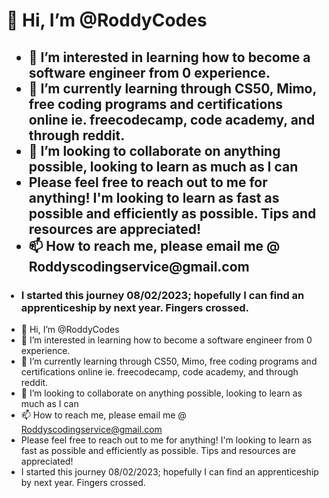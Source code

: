 <html>  
  <body>
    <div id="main">
      <h1>👋 Hi, I’m @RoddyCodes</h1>
      <h2> <ul>
        <li>👀 I’m interested in learning how to become a software engineer from 0 experience.</li>
        <li>🌱 I’m currently learning through CS50, Mimo, free coding programs and certifications online ie. freecodecamp, code academy, and through reddit.</li>
        <li>💞️ I’m looking to collaborate on anything possible, looking to learn as much as I can</li>
        <li>Please feel free to reach out to me for anything! I'm looking to learn as fast as possible and efficiently as possible. Tips and resources are appreciated!</li>
        <li>📫 How to reach me, please email me @ Roddyscodingservice@gmail.com</li>
      </h2> </ul>
        <ul> <h3>
          <li>I started this journey 08/02/2023; hopefully I can find an apprenticeship by next year. Fingers crossed. </li>
        </h3></ul>
    </div>
  </body>
</html>




- 👋 Hi, I’m @RoddyCodes
- 👀 I’m interested in learning how to become a software engineer from 0 experience.
- 🌱 I’m currently learning through CS50, Mimo, free coding programs and certifications online ie. freecodecamp, code academy, and through reddit.
- 💞️ I’m looking to collaborate on anything possible, looking to learn as much as I can
- 📫 How to reach me, please email me @ Roddyscodingservice@gmail.com
- Please feel free to reach out to me for anything! I'm looking to learn as fast as possible and efficiently as possible. Tips and resources are appreciated!
- I started this journey 08/02/2023; hopefully I can find an apprenticeship by next year. Fingers crossed. 

<!---
RoddyCodes/RoddyCodes is a ✨ special ✨ repository because its `README.md` (this file) appears on your GitHub profile.
You can click the Preview link to take a look at your changes.
--->
